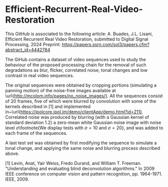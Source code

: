 # Efficient-Recurrent-Real-Video-Restoration

This GitHub is associated to the following article:
A. Buades, J.L. Lisani, Efficient Recurrent Real Video Restoration, submitted to Digital Signal Processing, 2024
Preprint: https://papers.ssrn.com/sol3/papers.cfm?abstract_id=4442784

The GiHub contains a dataset of video sequences used to study the behaviour of the proposed processing chain for the removal of such degradations as blur, flicker, correlated noise, tonal changes and low contrast in real video sequences.

The original sequences were obtained by
cropping portions (simulating a panning motion) of the noise-free images available at \url{http://mcolom.info/pages/no_noise_images/}.
All the sequences consist of 20 frames, five of which were blurred by convolution with some of the kernels described in [1] and implemented in~\url{https://ipolcore.ipol.im/demo/clientApp/demo.html?id=211}. 
Correlated noise was produced by blurring (with a Gaussian kernel of standard deviation 1.2) a zero-mean white Gaussian noise image with noise level $\sigma$\footnote{We display tests with $\sigma=10$ and $\sigma=20$}, and was added to each frame of the sequences. 

A last test set was obtained by first modifying the sequence to simulate a tonal change, and applying the same noise and blurring process described above.

[1] Levin, Anat, Yair Weiss, Fredo Durand, and William T. Freeman. "Understanding and evaluating blind deconvolution algorithms." In 2009 IEEE conference on computer vision and pattern recognition, pp. 1964-1971. IEEE, 2009.

